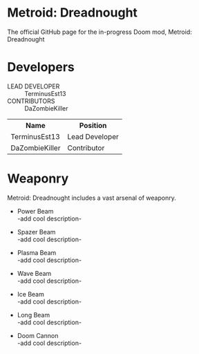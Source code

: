 Metroid: Dreadnought
=

The official GitHub page for the in-progress Doom mod, Metroid: Dreadnought

Developers
=
<dl>
<dt>LEAD DEVELOPER</dt>
<dd>TerminusEst13</dd>

<dt>CONTRIBUTORS</dt>
<dd>DaZombieKiller</dd>
</dl>

<table>
 <tr>
  <th>Name</th><th>Position</th>
 </tr>
 <tr>
  <td>TerminusEst13</td><td>Lead Developer</td>
 </tr>
 <tr>
  <td>DaZombieKiller</td><td>Contributor</td>
 </tr>
</table>

Weaponry
=
Metroid: Dreadnought includes a vast arsenal of weaponry.

* Power Beam  
-add cool description-  
  
* Spazer Beam  
-add cool description-  
  
* Plasma Beam  
-add cool description-  
  
* Wave Beam  
-add cool description-  
  
* Ice Beam  
-add cool description-  
  
* Long Beam  
-add cool description-  
  
* Doom Cannon  
-add cool description-  
